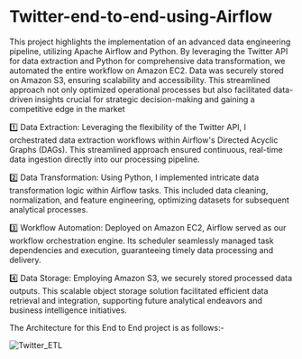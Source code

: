 # Twitter-end-to-end-using-Airflow

This project highlights the implementation of an advanced data engineering pipeline, utilizing Apache Airflow and Python. By leveraging the Twitter API for data extraction and Python for comprehensive data transformation, we automated the entire workflow on Amazon EC2. Data was securely stored on Amazon S3, ensuring scalability and accessibility. This streamlined approach not only optimized operational processes but also facilitated data-driven insights crucial for strategic decision-making and gaining a competitive edge in the market

1️⃣ Data Extraction: Leveraging the flexibility of the Twitter API, I orchestrated data extraction workflows within Airflow's Directed Acyclic Graphs (DAGs). This streamlined approach ensured continuous, real-time data ingestion directly into our processing pipeline.

2️⃣ Data Transformation: Using Python, I implemented intricate data transformation logic within Airflow tasks. This included data cleaning, normalization, and feature engineering, optimizing datasets for subsequent analytical processes.

3️⃣ Workflow Automation: Deployed on Amazon EC2, Airflow served as our workflow orchestration engine. Its scheduler seamlessly managed task dependencies and execution, guaranteeing timely data processing and delivery.

4️⃣ Data Storage: Employing Amazon S3, we securely stored processed data outputs. This scalable object storage solution facilitated efficient data retrieval and integration, supporting future analytical endeavors and business intelligence initiatives.

The Architecture for this End to End project is as follows:-

![Twitter_ETL](https://github.com/Dhairshah/Twitter-end-to-end-using-Airflow/assets/88075307/3353f3b1-fe5a-4f06-a44a-d65e339fc512)
